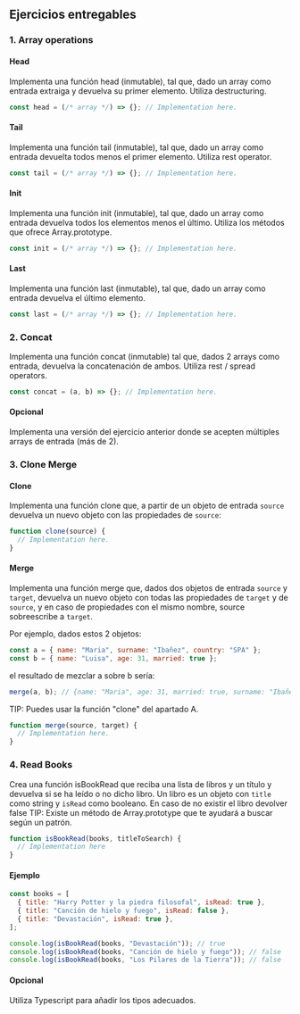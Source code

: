 ## Ejercicios entregables


### 1. Array operations
#### Head
Implementa una función head (inmutable), tal que, dado un array como entrada extraiga y devuelva su primer elemento. 
Utiliza destructuring.

```js
const head = (/* array */) => {}; // Implementation here.
```

#### Tail
Implementa una función tail (inmutable), tal que, dado un array como entrada devuelta todos menos el primer elemento. Utiliza rest operator.

```js
const tail = (/* array */) => {}; // Implementation here.
```

#### Init
Implementa una función init (inmutable), tal que, dado un array como entrada devuelva todos los elementos menos el último. Utiliza los métodos que ofrece Array.prototype.

```js
const init = (/* array */) => {}; // Implementation here.
```

#### Last
Implementa una función last (inmutable), tal que, dado un array como entrada devuelva el último elemento.

```js
const last = (/* array */) => {}; // Implementation here.
```


### 2. Concat

Implementa una función concat (inmutable) tal que, dados 2 arrays como entrada, devuelva la concatenación de ambos. Utiliza rest / spread operators.

```js
const concat = (a, b) => {}; // Implementation here.
```

#### Opcional
Implementa una versión del ejercicio anterior donde se acepten múltiples arrays de entrada (más de 2).


### 3. Clone Merge

#### Clone
Implementa una función clone que, a partir de un objeto de entrada ```source``` devuelva un nuevo objeto con las propiedades de ```source```:

```js
function clone(source) {
  // Implementation here.
}
```


#### Merge
Implementa una función merge que, dados dos objetos de entrada ```source``` y ```target```, devuelva un nuevo objeto con todas las propiedades de ```target``` y de ```source```, y en caso de propiedades con el mismo nombre, source sobreescribe a ```target```.

Por ejemplo, dados estos 2 objetos:

```js
const a = { name: "Maria", surname: "Ibañez", country: "SPA" };
const b = { name: "Luisa", age: 31, married: true };
```

el resultado de mezclar a sobre b sería:

```js
merge(a, b); // {name: "Maria", age: 31, married: true, surname: "Ibañez", country: "SPA"}
```

TIP: Puedes usar la función "clone" del apartado A.

```js
function merge(source, target) {
  // Implementation here.
}
```


### 4. Read Books

Crea una función isBookRead que reciba una lista de libros y un título y devuelva si se ha leído o no dicho libro.
Un libro es un objeto con ```title``` como string y ```isRead``` como booleano. 
En caso de no existir el libro devolver false TIP: Existe un método de Array.prototype que te ayudará a buscar según un patrón.

```js
function isBookRead(books, titleToSearch) {
  // Implementation here
}
```

#### Ejemplo

```js
const books = [
  { title: "Harry Potter y la piedra filosofal", isRead: true },
  { title: "Canción de hielo y fuego", isRead: false },
  { title: "Devastación", isRead: true },
];

console.log(isBookRead(books, "Devastación")); // true
console.log(isBookRead(books, "Canción de hielo y fuego")); // false
console.log(isBookRead(books, "Los Pilares de la Tierra")); // false
```

#### Opcional
Utiliza Typescript para añadir los tipos adecuados.

